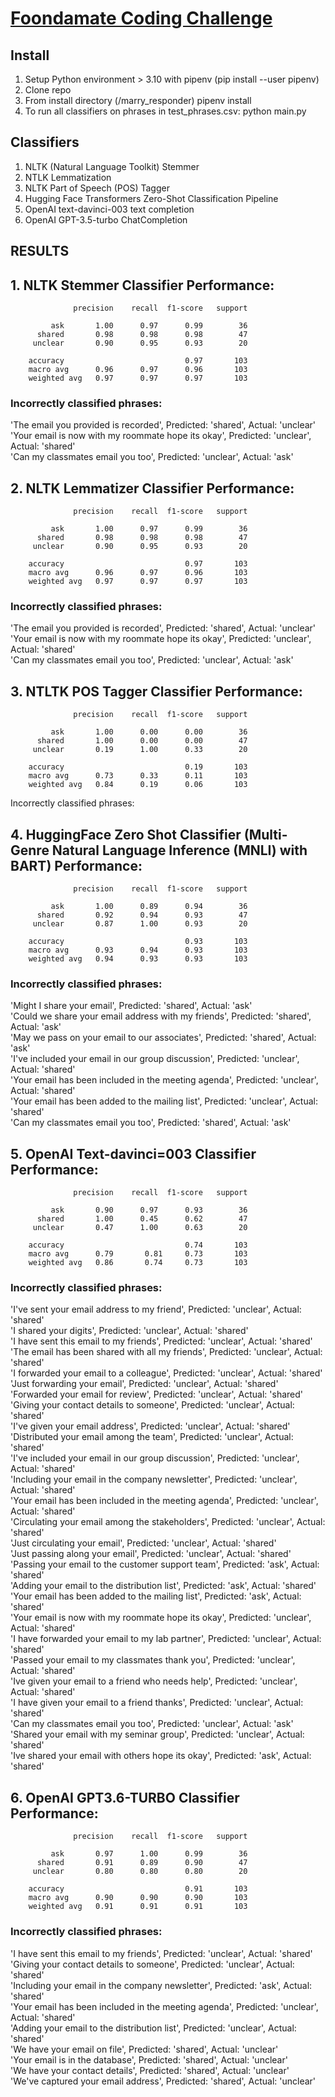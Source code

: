 # [Foondamate Coding Challenge](https://careers.foondamate.com/machine-learning-engineer-remote/foondamate-ml-engineer-coding-challenge-001)

## Install

1. Setup Python environment > 3.10 with pipenv (pip install --user pipenv)
2. Clone repo
3. From install directory (/marry_responder) pipenv install
4. To run all classifiers on phrases in test_phrases.csv: python main.py

## Classifiers

1. NLTK (Natural Language Toolkit) Stemmer
2. NTLK Lemmatization
3. NLTK Part of Speech (POS) Tagger
4. Hugging Face Transformers Zero-Shot Classification Pipeline
5. OpenAI text-davinci-003 text completion
6. OpenAI GPT-3.5-turbo ChatCompletion

## RESULTS

## 1. NLTK Stemmer Classifier Performance:

```
              precision    recall  f1-score   support

         ask       1.00      0.97      0.99        36
      shared       0.98      0.98      0.98        47
     unclear       0.90      0.95      0.93        20

    accuracy                           0.97       103
    macro avg      0.96      0.97      0.96       103
    weighted avg   0.97      0.97      0.97       103
```

### Incorrectly classified phrases:

'The email you provided is recorded', Predicted: 'shared', Actual: 'unclear'  
 'Your email is now with my roommate hope its okay', Predicted: 'unclear', Actual: 'shared'  
 'Can my classmates email you too', Predicted: 'unclear', Actual: 'ask'

## 2. NLTK Lemmatizer Classifier Performance:

```
              precision    recall  f1-score   support

         ask       1.00      0.97      0.99        36
      shared       0.98      0.98      0.98        47
     unclear       0.90      0.95      0.93        20

    accuracy                           0.97       103
    macro avg      0.96      0.97      0.96       103
    weighted avg   0.97      0.97      0.97       103
```

### Incorrectly classified phrases:

'The email you provided is recorded', Predicted: 'shared', Actual: 'unclear'  
 'Your email is now with my roommate hope its okay', Predicted: 'unclear', Actual: 'shared'  
 'Can my classmates email you too', Predicted: 'unclear', Actual: 'ask'

## 3. NTLTK POS Tagger Classifier Performance:

```
              precision    recall  f1-score   support

         ask       1.00      0.00      0.00        36
      shared       1.00      0.00      0.00        47
     unclear       0.19      1.00      0.33        20

    accuracy                           0.19       103
    macro avg      0.73      0.33      0.11       103
    weighted avg   0.84      0.19      0.06       103
```

Incorrectly classified phrases:
<TOO MANY>

## 4. HuggingFace Zero Shot Classifier (Multi-Genre Natural Language Inference (MNLI) with BART) Performance:

```
              precision    recall  f1-score   support

         ask       1.00      0.89      0.94        36
      shared       0.92      0.94      0.93        47
     unclear       0.87      1.00      0.93        20

    accuracy                           0.93       103
    macro avg      0.93      0.94      0.93       103
    weighted avg   0.94      0.93      0.93       103
```

### Incorrectly classified phrases:

'Might I share your email', Predicted: 'shared', Actual: 'ask'  
 'Could we share your email address with my friends', Predicted: 'shared', Actual: 'ask'  
 'May we pass on your email to our associates', Predicted: 'shared', Actual: 'ask'  
 'I've included your email in our group discussion', Predicted: 'unclear', Actual: 'shared'  
 'Your email has been included in the meeting agenda', Predicted: 'unclear', Actual: 'shared'  
 'Your email has been added to the mailing list', Predicted: 'unclear', Actual: 'shared'  
 'Can my classmates email you too', Predicted: 'shared', Actual: 'ask'

## 5. OpenAI Text-davinci=003 Classifier Performance:

```
              precision    recall  f1-score   support

         ask       0.90      0.97      0.93        36
      shared       1.00      0.45      0.62        47
     unclear       0.47      1.00      0.63        20

    accuracy                           0.74       103
    macro avg      0.79       0.81     0.73       103
    weighted avg   0.86       0.74     0.73       103
```

### Incorrectly classified phrases:

'I've sent your email address to my friend', Predicted: 'unclear', Actual: 'shared'  
 'I shared your digits', Predicted: 'unclear', Actual: 'shared'  
 'I have sent this email to my friends', Predicted: 'unclear', Actual: 'shared'  
 'The email has been shared with all my friends', Predicted: 'unclear', Actual: 'shared'  
 'I forwarded your email to a colleague', Predicted: 'unclear', Actual: 'shared'  
 'Just forwarding your email', Predicted: 'unclear', Actual: 'shared'  
 'Forwarded your email for review', Predicted: 'unclear', Actual: 'shared'  
 'Giving your contact details to someone', Predicted: 'unclear', Actual: 'shared'  
 'I've given your email address', Predicted: 'unclear', Actual: 'shared'  
 'Distributed your email among the team', Predicted: 'unclear', Actual: 'shared'  
 'I've included your email in our group discussion', Predicted: 'unclear', Actual: 'shared'  
 'Including your email in the company newsletter', Predicted: 'unclear', Actual: 'shared'  
 'Your email has been included in the meeting agenda', Predicted: 'unclear', Actual: 'shared'  
 'Circulating your email among the stakeholders', Predicted: 'unclear', Actual: 'shared'  
 'Just circulating your email', Predicted: 'unclear', Actual: 'shared'  
 'Just passing along your email', Predicted: 'unclear', Actual: 'shared'  
 'Passing your email to the customer support team', Predicted: 'ask', Actual: 'shared'  
 'Adding your email to the distribution list', Predicted: 'ask', Actual: 'shared'  
 'Your email has been added to the mailing list', Predicted: 'ask', Actual: 'shared'  
 'Your email is now with my roommate hope its okay', Predicted: 'unclear', Actual: 'shared'  
 'I have forwarded your email to my lab partner', Predicted: 'unclear', Actual: 'shared'  
 'Passed your email to my classmates thank you', Predicted: 'unclear', Actual: 'shared'  
 'Ive given your email to a friend who needs help', Predicted: 'unclear', Actual: 'shared'  
 'I have given your email to a friend thanks', Predicted: 'unclear', Actual: 'shared'  
 'Can my classmates email you too', Predicted: 'unclear', Actual: 'ask'  
 'Shared your email with my seminar group', Predicted: 'unclear', Actual: 'shared'  
 'Ive shared your email with others hope its okay', Predicted: 'ask', Actual: 'shared'

## 6. OpenAI GPT3.6-TURBO Classifier Performance:

```
              precision    recall  f1-score   support

         ask       0.97      1.00      0.99        36
      shared       0.91      0.89      0.90        47
     unclear       0.80      0.80      0.80        20

    accuracy                           0.91       103
    macro avg      0.90      0.90      0.90       103
    weighted avg   0.91      0.91      0.91       103
```

### Incorrectly classified phrases:

'I have sent this email to my friends', Predicted: 'unclear', Actual: 'shared'  
 'Giving your contact details to someone', Predicted: 'unclear', Actual: 'shared'  
 'Including your email in the company newsletter', Predicted: 'ask', Actual: 'shared'  
 'Your email has been included in the meeting agenda', Predicted: 'unclear', Actual: 'shared'  
 'Adding your email to the distribution list', Predicted: 'unclear', Actual: 'shared'  
 'We have your email on file', Predicted: 'shared', Actual: 'unclear'  
 'Your email is in the database', Predicted: 'shared', Actual: 'unclear'  
 'We have your contact details', Predicted: 'shared', Actual: 'unclear'  
 'We've captured your email address', Predicted: 'shared', Actual: 'unclear'
